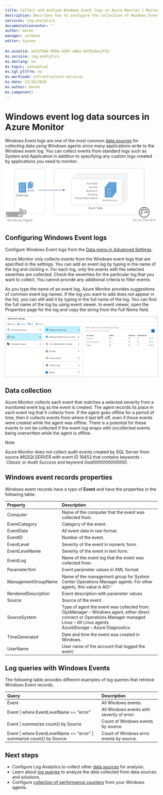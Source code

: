 ```yaml
---
title: Collect and analyze Windows Event logs in Azure Monitor | Microsoft Docs
description: Describes how to configure the collection of Windows Event logs by Azure Monitor and details of the records they create.
services: log-analytics
documentationcenter: ''
author: bwren
manager: carmonm
editor: tysonn

ms.assetid: ee52f564-995b-450f-a6ba-0d7b1dac3f32
ms.service: log-analytics
ms.devlang: na
ms.topic: conceptual
ms.tgt_pltfrm: na
ms.workload: infrastructure-services
ms.date: 11/28/2018
ms.author: bwren
ms.component: 
---
```


# Windows event log data sources in Azure Monitor
Windows Event logs are one of the most common [data sources](agent-data-sources.md) for collecting data using Windows agents since many applications write to the Windows event log.  You can collect events from standard logs such as System and Application in addition to specifying any custom logs created by applications you need to monitor.

![Windows Events](media/data-sources-windows-events/overview.png)     

## Configuring Windows Event logs
Configure Windows Event logs from the [Data menu in Advanced Settings](agent-data-sources.md#configuring-data-sources).

Azure Monitor only collects events from the Windows event logs that are specified in the settings.  You can add an event log by typing in the name of the log and clicking **+**.  For each log, only the events with the selected severities are collected.  Check the severities for the particular log that you want to collect.  You cannot provide any additional criteria to filter events.

As you type the name of an event log, Azure Monitor provides suggestions of common event log names. If the log you want to add does not appear in the list, you can still add it by typing in the full name of the log. You can find the full name of the log by using event viewer. In event viewer, open the *Properties* page for the log and copy the string from the *Full Name* field.

![Configure Windows events](media/data-sources-windows-events/configure.png)

## Data collection
Azure Monitor collects each event that matches a selected severity from a monitored event log as the event is created.  The agent records its place in each event log that it collects from.  If the agent goes offline for a period of time, then it collects events from where it last left off, even if those events were created while the agent was offline.  There is a potential for these events to not be collected if the event log wraps with uncollected events being overwritten while the agent is offline.

>[!NOTE]
>Azure Monitor does not collect audit events created by SQL Server from source *MSSQLSERVER* with event ID 18453 that contains keywords - *Classic* or *Audit Success* and keyword *0xa0000000000000*.
>

## Windows event records properties
Windows event records have a type of **Event** and have the properties in the following table:

| Property | Description |
|:--- |:--- |
| Computer |Name of the computer that the event was collected from. |
| EventCategory |Category of the event. |
| EventData |All event data in raw format. |
| EventID |Number of the event. |
| EventLevel |Severity of the event in numeric form. |
| EventLevelName |Severity of the event in text form. |
| EventLog |Name of the event log that the event was collected from. |
| ParameterXml |Event parameter values in XML format. |
| ManagementGroupName |Name of the management group for System Center Operations Manager agents.  For other agents, this value is AOI-<workspace ID> |
| RenderedDescription |Event description with parameter values |
| Source |Source of the event. |
| SourceSystem |Type of agent the event was collected from. <br> OpsManager – Windows agent, either direct connect or Operations Manager managed <br> Linux – All Linux agents  <br> AzureStorage – Azure Diagnostics |
| TimeGenerated |Date and time the event was created in Windows. |
| UserName |User name of the account that logged the event. |

## Log queries with Windows Events
The following table provides different examples of log queries that retrieve Windows Event records.

| Query | Description |
|:---|:---|
| Event |All Windows events. |
| Event &#124; where EventLevelName == "error" |All Windows events with severity of error. |
| Event &#124; summarize count() by Source |Count of Windows events by source. |
| Event &#124; where EventLevelName == "error" &#124; summarize count() by Source |Count of Windows error events by source. |


## Next steps
* Configure Log Analytics to collect other [data sources](agent-data-sources.md) for analysis.
* Learn about [log queries](../../log-analytics/log-analytics-queries.md) to analyze the data collected from data sources and solutions.  
* Configure [collection of performance counters](data-sources-performance-counters.md) from your Windows agents.
